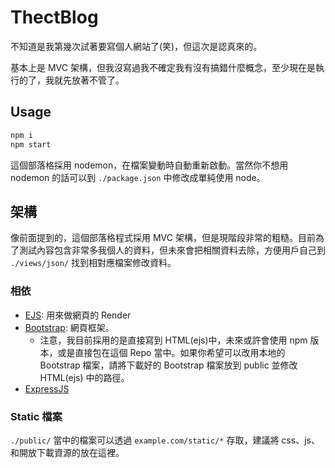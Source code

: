 # ThectBlog
不知道是我第幾次試著要寫個人網站了(笑)，但這次是認真來的。

基本上是 MVC 架構，但我沒寫過我不確定我有沒有搞錯什麼概念，至少現在是執行的了，我就先放著不管了。

## Usage

``` bash
npm i
npm start
```
這個部落格採用 nodemon，在檔案變動時自動重新啟動。當然你不想用 nodemon 的話可以到 `./package.json` 中修改成單純使用 node。

## 架構
像前面提到的，這個部落格程式採用 MVC 架構，但是現階段非常的粗糙。目前為了測試內容包含非常多我個人的資料，但未來會把相關資料去除，方便用戶自己到 `./views/json/` 找到相對應檔案修改資料。

### 相依
- [EJS](https://ejs.co/): 用來做網頁的 Render
- [Bootstrap](https://getbootstrap.com/): 網頁框架。
    - 注意，我目前採用的是直接寫到 HTML(ejs)中，未來或許會使用 npm 版本，或是直接包在這個 Repo 當中。如果你希望可以改用本地的 Bootstrap 檔案，請將下載好的 Bootstrap 檔案放到 public 並修改 HTML(ejs) 中的路徑。
- [ExpressJS](https://expressjs.com/zh-tw/)

### Static 檔案
`./public/` 當中的檔案可以透過 `example.com/static/*` 存取，建議將 css、js、 和開放下載資源的放在這裡。
